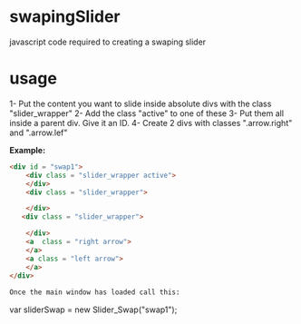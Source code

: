 # swapingSlider
javascript code required to creating a swaping slider

# usage
1- Put the content you want to slide inside absolute divs with the class "slider_wrapper"
2- Add the class "active" to one of these
3- Put them all inside a parent div. Give it an ID.
4- Create 2 divs with classes ".arrow.right" and ".arrow.lef"

**Example:**
```html
<div id = "swap1">
    <div class = "slider_wrapper active">
    </div>
    <div class = "slider_wrapper">

    </div>
   <div class = "slider_wrapper">

    </div>
    <a  class = "right arrow">
    </a>
    <a class = "left arrow">
    </a>
</div>
          
Once the main window has loaded call this:

``` 
var sliderSwap = new Slider_Swap("swap1");
```
